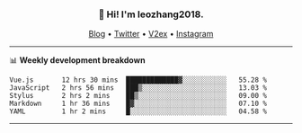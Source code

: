 <h3 align="center">👋 Hi! I'm leozhang2018.</h3>
<p align="center">
  <a href="https://code.leozhang2018.me">Blog</a> •
  <a href="https://twitter.com/leozhang2018">Twitter</a> •
  <a href="https://www.v2ex.com/member/leozhang">V2ex</a> •
  <a href="https://www.instagram.com/leozhanghere">Instagram</a>
</p>

-------

📊 **Weekly development breakdown**
<!--START_SECTION:waka-->
```text
Vue.js       12 hrs 30 mins  █████████████▓░░░░░░░░░░░   55.28 % 
JavaScript   2 hrs 56 mins   ███▒░░░░░░░░░░░░░░░░░░░░░   13.03 % 
Stylus       2 hrs 2 mins    ██▒░░░░░░░░░░░░░░░░░░░░░░   09.00 % 
Markdown     1 hr 36 mins    █▓░░░░░░░░░░░░░░░░░░░░░░░   07.10 % 
YAML         1 hr 2 mins     █░░░░░░░░░░░░░░░░░░░░░░░░   04.58 % 
```
<!--END_SECTION:waka-->
-------
